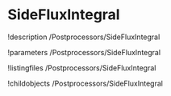 <!-- MOOSE Documentation Stub: Remove this when content is added. -->

# SideFluxIntegral
!description /Postprocessors/SideFluxIntegral

!parameters /Postprocessors/SideFluxIntegral

!listingfiles /Postprocessors/SideFluxIntegral

!childobjects /Postprocessors/SideFluxIntegral
